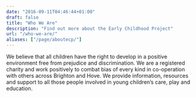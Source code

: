 ```yaml
---
date: "2016-09-11T04:46:44+01:00"
draft: false
title: "Who We Are"
description: "Find out more about the Early Childhood Project"
url: "/who-we-are/"
aliases: ["/page/aboutecp/"]
---
```

We believe that all children have the right to develop in a positive environment free from prejudice and discrimination. 
We are a registered charity and work positively to combat bias of every kind in co-operation with others across 
Brighton and Hove. We provide information, resources and support to all those people involved in young children’s care, 
play and education.